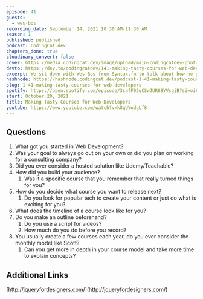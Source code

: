 ```yaml
---
episode: 41
guests:
  - wes-bos
recording_date: September 14, 2021 10:30 AM-11:30 AM
season: 1
published: published
podcast: CodingCat.dev
chapters_done: true
cloudinary_convert: false
cover: https://media.codingcat.dev/image/upload/main-codingcatdev-photo/ggdj4h0vqdxogm3nczy5.png
devto: https://dev.to/codingcatdev/141-making-tasty-courses-for-web-developers-4bn3
excerpt: We sit down with Wes Bos from Syntax.fm to talk about how he got started in web development, how to create courses, and how to get paid for your hard work.
hashnode: https://hashnode.codingcat.dev/podcast-1-41-making-tasty-courses-for-web-developers
slug: 1-41-making-tasty-courses-for-web-developers
spotify: https://open.spotify.com/episode/3safF02gCSwJUR88YVsgjB?si=oi8cFvMlQdeet3S4G306Zg
start: October 20, 2021
title: Making Tasty Courses for Web Developers
youtube: https://www.youtube.com/watch?v=k8qUYodgLf8
---
```


## Questions

1. What got you started in Web Development?
2. Was your goal to always go out on your own or did you plan on working for a consulting company?
3. Did you ever consider a hosted solution like Udemy/Teachable?
4. How did you build your audience?
   1. Was it a specific course that you remember that really turned things for you?
5. How do you decide what course you want to release next?
   1. Do you look for popular tech to create your content or just do what is exciting for you?
6. What does the timeline of a course look like for you?
7. Do you make an outline beforehand?
   1. Do you use a script for videos?
   2. How much do you do before you record?
8. You usually create a few courses each year, do you ever consider the monthly model like Scott?
   1. Can you get more in depth in your course model and take more time to explain concepts?

## Additional Links

[http://jqueryfordesigners.com/](http://jqueryfordesigners.com/)

